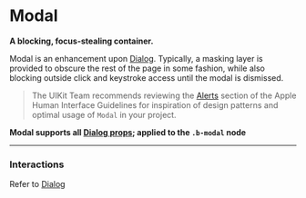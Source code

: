 # Modal
__A blocking, focus-stealing container.__

Modal is an enhancement upon [Dialog](boundless-dialog/README.md). Typically, a masking layer is provided to obscure the rest of the page in some fashion, while also blocking outside click and keystroke access until the modal is dismissed.

> The UIKit Team recommends reviewing the [Alerts](https://developer.apple.com/library/mac/documentation/UserExperience/Conceptual/OSXHIGuidelines/WindowAlerts.html#//apple_ref/doc/uid/20000957-CH44-SW1) section of the Apple Human Interface Guidelines for inspiration of design patterns and optimal usage of `Modal` in your project.

__Modal supports all [Dialog props](boundless-dialog/README.md#available-props); applied to the `.b-modal` node__

---

### Interactions

Refer to [Dialog](boundless-dialog/README.md)
